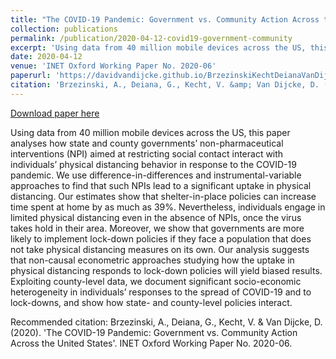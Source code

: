 ```yaml
---
title: "The COVID-19 Pandemic: Government vs. Community Action Across the United States"
collection: publications
permalink: /publication/2020-04-12-covid19-government-community
excerpt: 'Using data from 40 million mobile devices across the US, this paper analyses how state and county governments’ non-pharmaceutical interventions (NPI) aimed at restricting social contact interact with individuals’ physical distancing behavior in response to the COVID-19 pandemic. We use difference-in-differences and instrumental-variable approaches to find that such NPIs lead to a significant uptake in physical distancing. Our estimates show that shelter-in-place policies can increase time spent at home by as much as 39%. Nevertheless, individuals engage in limited physical distancing even in the absence of NPIs, once the virus takes hold in their area. Moreover, we show that governments are more likely to implement lock-down policies if they face a population that does not take physical distancing measures on its own. Our analysis suggests that non-causal econometric approaches studying how the uptake in physical distancing responds to lock-down policies will yield biased results. Exploiting county-level data, we document significant socio-economic heterogeneity in individuals’ responses to the spread of COVID-19 and to lock-downs, and show how state- and county-level policies interact.'
date: 2020-04-12
venue: 'INET Oxford Working Paper No. 2020-06'
paperurl: 'https://davidvandijcke.github.io/BrzezinskiKechtDeianaVanDijcke_18042020_CEPR_2.pdf'
citation: 'Brzezinski, A., Deiana, G., Kecht, V. &amp; Van Dijcke, D. (2020). &apos;The COVID-19 Pandemic: Government vs. Community Action Across the United States&apos;. INET Oxford Working Paper No. 2020-06.'
---
```


<a href='https://davidvandijcke.github.io/BrzezinskiKechtDeianaVanDijcke_18042020_CEPR_2.pdf'>Download paper here</a>

Using data from 40 million mobile devices across the US, this paper analyses how state and county governments’ non-pharmaceutical interventions (NPI) aimed at restricting social contact interact with individuals’ physical distancing behavior in response to the COVID-19 pandemic. We use difference-in-differences and instrumental-variable approaches to find that such NPIs lead to a significant uptake in physical distancing. Our estimates show that shelter-in-place policies can increase time spent at home by as much as 39%. Nevertheless, individuals engage in limited physical distancing even in the absence of NPIs, once the virus takes hold in their area. Moreover, we show that governments are more likely to implement lock-down policies if they face a population that does not take physical distancing measures on its own. Our analysis suggests that non-causal econometric approaches studying how the uptake in physical distancing responds to lock-down policies will yield biased results. Exploiting county-level data, we document significant socio-economic heterogeneity in individuals’ responses to the spread of COVID-19 and to lock-downs, and show how state- and county-level policies interact.

Recommended citation: Brzezinski, A., Deiana, G., Kecht, V. & Van Dijcke, D. (2020). 'The COVID-19 Pandemic: Government vs. Community Action Across the United States'. INET Oxford Working Paper No. 2020-06.